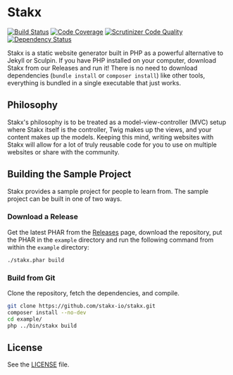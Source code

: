 # Stakx

[![Build Status](https://travis-ci.org/stakx-io/stakx.svg?branch=master)](https://travis-ci.org/stakx-io/stakx)
[![Code Coverage](https://scrutinizer-ci.com/g/stakx-io/stakx/badges/coverage.png?b=master)](https://scrutinizer-ci.com/g/stakx-io/stakx/?branch=master)
[![Scrutinizer Code Quality](https://scrutinizer-ci.com/g/stakx-io/stakx/badges/quality-score.png?b=master)](https://scrutinizer-ci.com/g/stakx-io/stakx/?branch=master)
[![Dependency Status](https://www.versioneye.com/user/projects/57b8ba4e090d4d0039befe69/badge.svg?style=flat-square)](https://www.versioneye.com/user/projects/57b8ba4e090d4d0039befe69)

Stakx is a static website generator built in PHP as a powerful alternative to Jekyll or Sculpin. If you have PHP installed on your computer, download Stakx from our Releases and run it! There is no need to download dependencies (`bundle install` or `composer install`) like other tools, everything is bundled in a single executable that just works.

## Philosophy

Stakx's philosophy is to be treated as a model-view-controller (MVC) setup where Stakx itself is the controller, Twig makes up the views, and your content makes up the models. Keeping this mind, writing websites with Stakx will allow for a lot of truly reusable code for you to use on multiple websites or share with the community.

## Building the Sample Project

Stakx provides a sample project for people to learn from. The sample project can be built in one of two ways.

### Download a Release

Get the latest PHAR from the [Releases](https://github.com/stakx-io/stakx/releases) page, download the repository, put the PHAR in the `example` directory and run the following command from within the `example` directory:

```
./stakx.phar build
```

### Build from Git

Clone the repository, fetch the dependencies, and compile.

```bash
git clone https://github.com/stakx-io/stakx.git
composer install --no-dev
cd example/
php ../bin/stakx build
```

## License

See the [LICENSE](https://github.com/stakx-io/stakx/blob/master/LICENSE.md) file.
